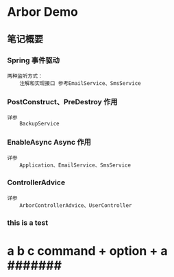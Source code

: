 Arbor Demo
================================
##  笔记概要
### Spring 事件驱动 
    两种监听方式：
        注解和实现接口 参考EmailService、SmsService
### PostConstruct、PreDestroy 作用
    详参
        BackupService
### EnableAsync Async 作用
    详参
        Application、EmailService、SmsService
        
### ControllerAdvice
    详参 
        ArborControllerAdvice、UserController

### this is a test
a
b
c
command + option + a
#######
=======